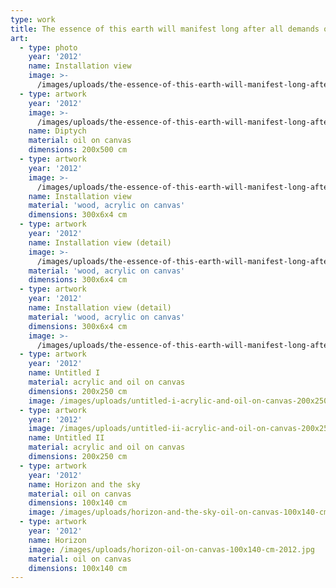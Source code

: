 ```yaml
---
type: work
title: The essence of this earth will manifest long after all demands on it disappear
art:
  - type: photo
    year: '2012'
    name: Installation view
    image: >-
      /images/uploads/the-essence-of-this-earth-will-manifest-long-after-all-demands-on-it-disappear-installation-view-2012.jpg
  - type: artwork
    year: '2012'
    image: >-
      /images/uploads/the-essence-of-this-earth-will-manifest-long-after-all-demands-on-it-disappear-diptych-oil-on-canvas-200x500-cm-2012.jpg
    name: Diptych
    material: oil on canvas
    dimensions: 200x500 cm
  - type: artwork
    year: '2012'
    image: >-
      /images/uploads/the-essence-of-this-earth-will-manifest-long-after-all-demands-on-it-disappear-wood-acrylic-on-canvas-300x6x4-cm-2012.jpg
    name: Installation view
    material: 'wood, acrylic on canvas'
    dimensions: 300x6x4 cm
  - type: artwork
    year: '2012'
    name: Installation view (detail)
    image: >-
      /images/uploads/the-essence-of-this-earth-will-manifest-long-after-all-demands-on-it-disappear-wood-acrylic-on-canvas-300x6x4-cm-2012-detail-.jpg
    material: 'wood, acrylic on canvas'
    dimensions: 300x6x4 cm
  - type: artwork
    year: '2012'
    name: Installation view (detail)
    material: 'wood, acrylic on canvas'
    dimensions: 300x6x4 cm
    image: >-
      /images/uploads/the-essence-of-this-earth-will-manifest-long-after-all-demands-on-it-disappear-wood-acrylic-on-canvas-300x6x4-cm-2012-detail-2.jpg
  - type: artwork
    year: '2012'
    name: Untitled I
    material: acrylic and oil on canvas
    dimensions: 200x250 cm
    image: /images/uploads/untitled-i-acrylic-and-oil-on-canvas-200x250-cm-2012.jpg
  - type: artwork
    year: '2012'
    image: /images/uploads/untitled-ii-acrylic-and-oil-on-canvas-200x250-cm-2012.jpg
    name: Untitled II
    material: acrylic and oil on canvas
    dimensions: 200x250 cm
  - type: artwork
    year: '2012'
    name: Horizon and the sky
    material: oil on canvas
    dimensions: 100x140 cm
    image: /images/uploads/horizon-and-the-sky-oil-on-canvas-100x140-cm-2012.jpg
  - type: artwork
    year: '2012'
    name: Horizon
    image: /images/uploads/horizon-oil-on-canvas-100x140-cm-2012.jpg
    material: oil on canvas
    dimensions: 100x140 cm
---
```

